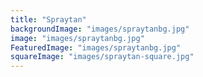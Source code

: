 ```yaml
---
title: "Spraytan"
backgroundImage: "images/spraytanbg.jpg"
image: "images/spraytanbg.jpg"
FeaturedImage: "images/spraytanbg.jpg"
squareImage: "images/spraytan-square.jpg"
---
```

